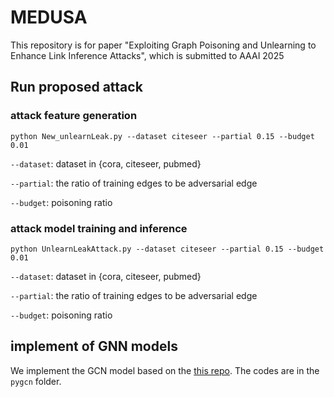 # MEDUSA
 
This repository is for paper "Exploiting Graph Poisoning and Unlearning to Enhance Link Inference Attacks", which is submitted to AAAI 2025

## Run proposed attack
### attack feature generation

`python New_unlearnLeak.py --dataset citeseer --partial 0.15 --budget 0.01`

`--dataset`: dataset in {cora, citeseer, pubmed}

`--partial`: the ratio of training edges to be adversarial edge

`--budget`: poisoning ratio

### attack model training and inference

`python UnlearnLeakAttack.py --dataset citeseer --partial 0.15 --budget 0.01`

`--dataset`: dataset in {cora, citeseer, pubmed}

`--partial`: the ratio of training edges to be adversarial edge

`--budget`: poisoning ratio


## implement of GNN models
We implement the GCN model based on the [this repo](https://github.com/tkipf/pygcn). The codes are in the `pygcn` folder.
